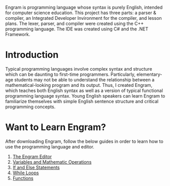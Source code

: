 Engram is programming language whose syntax is purely English, intended for computer science education. This project has three parts: a parser & compiler, an Integrated Developer Invironment for the compiler, and lesson plans. The lexer, parser, and compiler were created using the C++ programming language. The IDE was created using C# and the .NET Framework.

# Introduction
Typical programming languages involve complex syntax and structure which can be daunting to first-time programmers. Particularly, elementary-age students may not be able to understand the relationship between a mathematical-looking program and its output. Thus, I created Engram, which teaches both English syntax as well as a version of typical functional programming language syntax. Young English speakers can learn Engram to familiarize themselves with simple English sentence structure and critical programming concepts.

# Want to Learn Engram?
After downloading Engram, follow the below guides in order to learn how to use the programming language and editor.
1. [The Engram Editor](Website/IDE.md)
2. [Variables and Mathematic Operations](Website/ASSIGNMENT.md)
3. [If and Else Statements](Website/IFELSE.md)
4. [While Loops](Website/WHILE.md)
5. [Functions](Website/FUNCTION.md)
